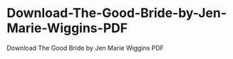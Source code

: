 # Download-The-Good-Bride-by-Jen-Marie-Wiggins-PDF
Download The Good Bride by Jen Marie Wiggins PDF
